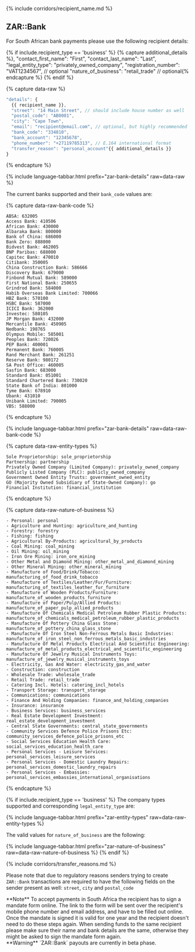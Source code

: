 {% include corridors/recipient_name.md %}

## ZAR::Bank

For South African bank payments please use the following recipient details:

{% if include.recipient_type == 'business' %}
  {% capture additional_details %},
  "contact_first_name": "First",
  "contact_last_name": "Last",
  "legal_entity_type": "privately_owned_company",
  "registration_number": "VAT1234567", // optional
  "nature_of_business": "retail_trade" // optional{% endcapture %}
{% endif %}

{% capture data-raw %}
```javascript
"details": {
  {{ recipient_name }},
  "street": "14 Main Street", // should include house number as well
  "postal_code": "AB0001",
  "city": "Cape Town",
  "email": "recipient@email.com", // optional, but highly recommended
  "bank_code": "334810",
  "bank_account": "12345678",
  "phone_number": "+27119785313", // E.164 international format
  "transfer_reason": "personal_account"{{ additional_details }}
}
```
{% endcapture %}

{% include language-tabbar.html prefix="zar-bank-details" raw=data-raw %}

The current banks supported and their `bank_code` values are:

{% capture data-raw-bank-code %}

```
ABSA: 632005
Access Bank: 410506
African Bank: 430000
Albaraka Bank: 800000
Bank of China: 686000
Bank Zero: 888000
Bidvest Bank: 462005
BNP Paribas: 688000
Capitec Bank: 470010
Citibank: 350005
China Construction Bank: 586666
Discovery Bank: 679000
Finbond Mutual Bank: 589000
First National Bank: 250655
Grindrod Bank: 584000
Habib Overseas Bank Limited: 700066
HBZ Bank: 570100
HSBC Bank: 587000
ICICI Bank: 362000
Investec: 580105
JP Morgan Bank: 432000
Mercantile Bank: 450905
Nedbank: 198765
Olympus Mobile: 585001
Peoples Bank: 720026
PEP Bank: 400001
Permanent Bank: 760005
Rand Merchant Bank: 261251
Reserve Bank: 980172
SA Post Office: 460005
Sasfin Bank: 683000
Standard Bank: 051001
Standard Chartered Bank: 730020
State Bank of India: 801000
Tyme Bank: 678910
Ubank: 431010
Unibank Limited: 790005
VBS: 588000
```
{% endcapture %}

{% include language-tabbar.html prefix="zar-bank-details" raw=data-raw-bank-code %}

{% capture data-raw-entity-types %}
```
Sole Proprietorship: sole_proprietorship
Partnership: partnership
Privately Owned Company (Limited Company): privately_owned_company
Publicly Listed Company (PLC): publicly_owned_company
Government Owned Entity Trusts: government_owned_entity
GO (Majority Owned Subsidiary of State-Owned Company): go
Financial Institution: financial_institution
```
{% endcapture %}

{% capture data-raw-nature-of-business %}
```
- Personal: personal
- Agriculture and Hunting: agriculture_and_hunting
- Forestry: forestry
- Fishing: fishing
- Agricultural By-Products: agricultural_by_products
- Coal Mining: coal_mining
- Oil Mining: oil_mining
- Iron Ore Mining: iron_ore_mining
- Other Metal and Diamond Mining: other_metal_and_diamond_mining
- Other Mineral Mining: other_mineral_mining
- Manufacture of Food/Drink/Tobacco: manufacturing_of_food_drink_tobacco
- Manufacture of Textiles/Leather/Fur/Furniture: manufacturing_of_textiles_leather_fur_furniture
- Manufacture of Wooden Products/Furniture: manufacture_of_wooden_products_furniture
- Manufacture of Paper/Pulp/Allied Products: manufacture_of_paper_pulp_allied_products
- Manufacture Of Chemicals Medical Petroleum Rubber Plastic Products: manufacture_of_chemicals_medical_petroleum_rubber_plastic_products
- Manufacture Of Pottery China Glass Stone: manufacture_of_pottery_china_glass_stone
- Manufacture Of Iron Steel Non-Ferrous Metals Basic Industries: manufacture_of_iron_steel_non_ferrous_metals_basic_industries
- Manufacture Of Metal Products Electrical And Scientific Engineering: manufacture_of_metal_products_electrical_and_scientific_engineering
- Manufacture Of Jewelry Musical Instruments Toys: manufacture_of_jewelry_musical_instruments_toys
- Electricity, Gas And Water: electricity_gas_and_water
- Construction: construction
- Wholesale Trade: wholesale_trade
- Retail Trade: retail_trade
- Catering Incl. Hotels: catering_incl_hotels
- Transport Storage: transport_storage
- Communications: communications
- Finance And Holding Companies: finance_and_holding_companies
- Insurance: insurance
- Business Services: business_services
- Real Estate Development Investment: real_estate_development_investment
- Central State Governments: central_state_governments
- Community Services Defence Police Prisons Etc: community_services_defence_police_prisons_etc
- Social Services Education Health Care: social_services_education_health_care
- Personal Services - Leisure Services: personal_services_leisure_services
- Personal Services - Domestic Laundry Repairs: personal_services_domestic_laundry_repairs
- Personal Services - Embassies: personal_services_embassies_international_organisations
```
{% endcapture %}

{% if include.recipient_type == 'business' %}
  The company types supported and corresponding `legal_entity_type` are:

  {% include language-tabbar.html prefix="zar-entity-types" raw=data-raw-entity-types %}

  The valid values for `nature_of_business` are the following:

  {% include language-tabbar.html prefix="zar-nature-of-business" raw=data-raw-nature-of-business %}
{% endif %}

{% include corridors/transfer_reasons.md %}

Please note that due to regulatory reasons senders trying to create `ZAR::Bank` transactions are required to have the following fields on the sender present as well:
`street`, `city` and `postal_code`

<div class="alert alert-info" markdown="1">
**Note** To accept payments in South Africa the recipient has to sign a mandate form online. The link to the form will be sent over the recipient's mobile phone number and email address, and have to be filled out online. Once the mandate is signed it is valid for one year and the recipient doesn't need to do these steps again. When sending funds to the same recipient please make sure their name and bank details are the same, otherwise they might be asked to sign the mandate form again.
</div>

<div class="alert alert-warning" markdown="1">
**Warning** `ZAR::Bank` payouts are currently in beta phase.
</div>
